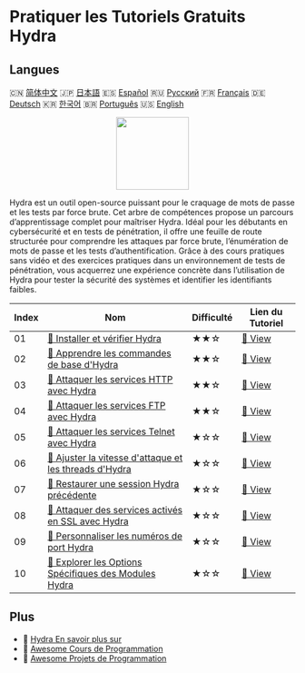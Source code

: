 # Pratiquer les Tutoriels Gratuits Hydra

## Langues

🇨🇳 [简体中文](README_zh.md) 🇯🇵 [日本語](README_ja.md) 🇪🇸 [Español](README_es.md) 🇷🇺 [Русский](README_ru.md) 🇫🇷 [Français](README_fr.md) 🇩🇪 [Deutsch](README_de.md) 🇰🇷 [한국어](README_ko.md) 🇧🇷 [Português](README_pt.md) 🇺🇸 [English](README.md) 

<div align="center">
<img width="128px" src="https://file.labex.io/path/fqzGODJFWPbL.png">
</div>

Hydra est un outil open-source puissant pour le craquage de mots de passe et les tests par force brute. Cet arbre de compétences propose un parcours d’apprentissage complet pour maîtriser Hydra. Idéal pour les débutants en cybersécurité et en tests de pénétration, il offre une feuille de route structurée pour comprendre les attaques par force brute, l’énumération de mots de passe et les tests d’authentification. Grâce à des cours pratiques sans vidéo et des exercices pratiques dans un environnement de tests de pénétration, vous acquerrez une expérience concrète dans l’utilisation de Hydra pour tester la sécurité des systèmes et identifier les identifiants faibles.

|   Index | Nom                                                                                                                                        | Difficulté   | Lien du Tutoriel                                                                             |
|---------|--------------------------------------------------------------------------------------------------------------------------------------------|--------------|----------------------------------------------------------------------------------------------|
|      01 | [📖 Installer et vérifier Hydra](https://labex.io/fr/tutorials/hydra-install-and-verify-hydra-549917)                                      | ★★☆          | [🔗 View](https://labex.io/fr/tutorials/hydra-install-and-verify-hydra-549917)               |
|      02 | [📖 Apprendre les commandes de base d'Hydra](https://labex.io/fr/tutorials/hydra-learn-basic-hydra-commands-549918)                        | ★★☆          | [🔗 View](https://labex.io/fr/tutorials/hydra-learn-basic-hydra-commands-549918)             |
|      03 | [📖 Attaquer les services HTTP avec Hydra](https://labex.io/fr/tutorials/hydra-attack-http-services-with-hydra-549915)                     | ★★☆          | [🔗 View](https://labex.io/fr/tutorials/hydra-attack-http-services-with-hydra-549915)        |
|      04 | [📖 Attaquer les services FTP avec Hydra](https://labex.io/fr/tutorials/hydra-attack-ftp-services-with-hydra-549914)                       | ★★☆          | [🔗 View](https://labex.io/fr/tutorials/hydra-attack-ftp-services-with-hydra-549914)         |
|      05 | [📖 Attaquer les services Telnet avec Hydra](https://labex.io/fr/tutorials/hydra-attack-telnet-services-with-hydra-549916)                 | ★☆☆          | [🔗 View](https://labex.io/fr/tutorials/hydra-attack-telnet-services-with-hydra-549916)      |
|      06 | [📖 Ajuster la vitesse d'attaque et les threads d'Hydra](https://labex.io/fr/tutorials/hydra-adjust-hydra-attack-speed-and-threads-549913) | ★☆☆          | [🔗 View](https://labex.io/fr/tutorials/hydra-adjust-hydra-attack-speed-and-threads-549913)  |
|      07 | [📖 Restaurer une session Hydra précédente](https://labex.io/fr/tutorials/hydra-restore-a-previous-hydra-session-550772)                   | ★☆☆          | [🔗 View](https://labex.io/fr/tutorials/hydra-restore-a-previous-hydra-session-550772)       |
|      08 | [📖 Attaquer des services activés en SSL avec Hydra](https://labex.io/fr/tutorials/hydra-attack-ssl-enabled-services-with-hydra-550762)    | ★☆☆          | [🔗 View](https://labex.io/fr/tutorials/hydra-attack-ssl-enabled-services-with-hydra-550762) |
|      09 | [📖 Personnaliser les numéros de port Hydra](https://labex.io/fr/tutorials/hydra-customize-hydra-port-numbers-550765)                      | ★☆☆          | [🔗 View](https://labex.io/fr/tutorials/hydra-customize-hydra-port-numbers-550765)           |
|      10 | [📖 Explorer les Options Spécifiques des Modules Hydra](https://labex.io/fr/tutorials/hydra-explore-hydra-module-specific-options-550767)  | ★☆☆          | [🔗 View](https://labex.io/fr/tutorials/hydra-explore-hydra-module-specific-options-550767)  |

## Plus

- 🔗 [Hydra En savoir plus sur](https://labex.io/fr/skilltrees/hydra)
- 🔗 [Awesome Cours de Programmation](https://github.com/labex-labs/awesome-programming-courses)
- 🔗 [Awesome Projets de Programmation](https://github.com/labex-labs/awesome-programming-projects)

